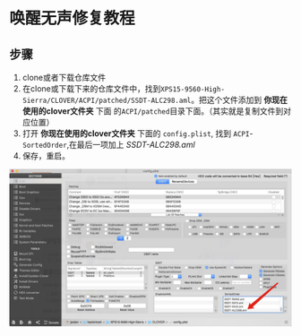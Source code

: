 # 唤醒无声修复教程

## 步骤
1. clone或者下载仓库文件
2. 在clone或下载下来的仓库文件中，找到`XPS15-9560-High-Sierra/CLOVER/ACPI/patched/SSDT-ALC298.aml`。把这个文件添加到 **你现在使用的clover文件夹** 下面
的`ACPI/patched`目录下面。（其实就是复制文件到对应位置）
3. 打开 **你现在使用的clover文件夹** 下面的 `config.plist`, 找到 `ACPI`-`SortedOrder`,在最后一项加上 *SSDT-ALC298.aml*
4. 保存，重启。



![设置图](https://raw.githubusercontent.com/jardenliu/MacInstallation/master/album/alc298.png)
